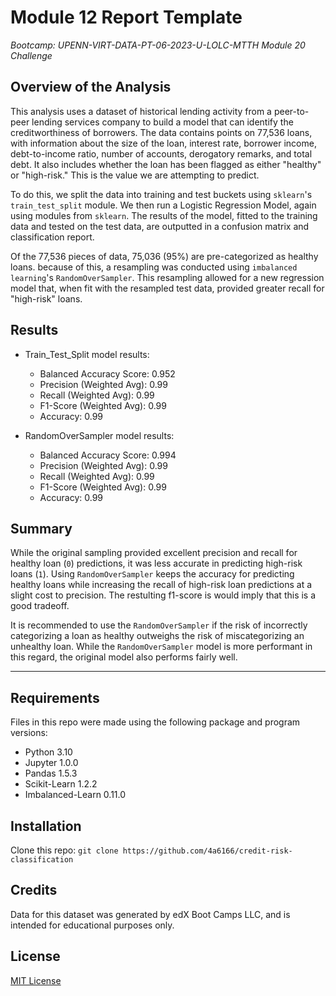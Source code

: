 # Module 12 Report Template
_Bootcamp: UPENN-VIRT-DATA-PT-06-2023-U-LOLC-MTTH Module 20 Challenge_

## Overview of the Analysis

This analysis uses a dataset of historical lending activity from a peer-to-peer lending services company to build a model that can identify the creditworthiness of borrowers.
The data contains points on 77,536 loans, with information about the size of the loan, interest rate, borrower income, debt-to-income ratio, number of accounts, derogatory remarks, and total debt.
It also includes whether the loan has been flagged as either "healthy" or "high-risk."
This is the value we are attempting to predict.

To do this, we split the data into training and test buckets using `sklearn`'s `train_test_split` module.
We then run a Logistic Regression Model, again using modules from `sklearn`.
The results of the model, fitted to the training data and tested on the test data, are outputted in a confusion matrix and classification report.

Of the 77,536 pieces of data, 75,036 (95%) are pre-categorized as healthy loans. because of this, a resampling was conducted using `imbalanced learning`'s `RandomOverSampler`.
This resampling allowed for a new regression model that, when fit with the resampled test data, provided greater recall for "high-risk" loans.

## Results

* Train_Test_Split model results:
  * Balanced Accuracy Score: 0.952
  * Precision (Weighted Avg): 0.99
  * Recall (Weighted Avg): 0.99
  * F1-Score (Weighted Avg): 0.99
  * Accuracy: 0.99


* RandomOverSampler model results:
  * Balanced Accuracy Score: 0.994
  * Precision (Weighted Avg): 0.99
  * Recall (Weighted Avg): 0.99
  * F1-Score (Weighted Avg): 0.99
  * Accuracy: 0.99

## Summary

While the original sampling provided excellent precision and recall for healthy loan (`0`) predictions, it was less accurate in predicting high-risk loans (`1`). 
Using `RandomOverSampler` keeps the accuracy for predicting healthy loans while increasing the recall of high-risk loan predictions at a slight cost to precision. 
The restulting f1-score is would imply that this is a good tradeoff.

It is recommended to use the `RandomOverSampler` if the risk of incorrectly categorizing a loan as healthy outweighs the risk of miscategorizing an unhealthy loan.
While the `RandomOverSampler` model is more performant in this regard, the original model also performs fairly well.

---

## Requirements
Files in this repo were made using the following package and program versions:
- Python 3.10
- Jupyter 1.0.0
- Pandas 1.5.3
- Scikit-Learn 1.2.2
- Imbalanced-Learn 0.11.0

## Installation
Clone this repo: `git clone https://github.com/4a6166/credit-risk-classification`

## Credits
Data for this dataset was generated by edX Boot Camps LLC, and is intended for educational purposes only.

## License
[MIT License](LICENSE)
